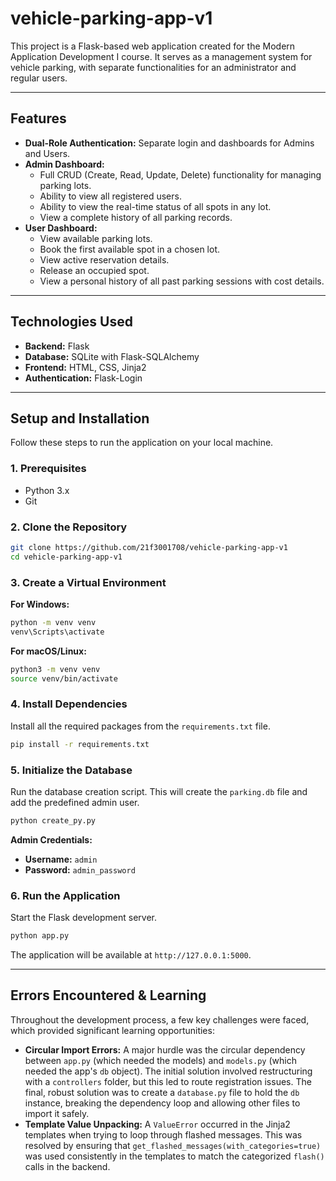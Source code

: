 # vehicle-parking-app-v1
This project is a Flask-based web application created for the Modern Application Development I course. It serves as a management system for vehicle parking, with separate functionalities for an administrator and regular users.

---

## Features
-   **Dual-Role Authentication:** Separate login and dashboards for Admins and Users.
-   **Admin Dashboard:**
    -   Full CRUD (Create, Read, Update, Delete) functionality for managing parking lots.
    -   Ability to view all registered users.
    -   Ability to view the real-time status of all spots in any lot.
    -   View a complete history of all parking records.
-   **User Dashboard:**
    -   View available parking lots.
    -   Book the first available spot in a chosen lot.
    -   View active reservation details.
    -   Release an occupied spot.
    -   View a personal history of all past parking sessions with cost details.

---

## Technologies Used
-   **Backend:** Flask
-   **Database:** SQLite with Flask-SQLAlchemy
-   **Frontend:** HTML, CSS, Jinja2
-   **Authentication:** Flask-Login

---

## Setup and Installation
Follow these steps to run the application on your local machine.

### 1. Prerequisites
-   Python 3.x
-   Git

### 2. Clone the Repository
```bash
git clone https://github.com/21f3001708/vehicle-parking-app-v1
cd vehicle-parking-app-v1
```

### 3. Create a Virtual Environment

**For Windows:**
```bash
python -m venv venv
venv\Scripts\activate
```

**For macOS/Linux:**
```bash
python3 -m venv venv
source venv/bin/activate
```

### 4. Install Dependencies
Install all the required packages from the `requirements.txt` file.
```bash
pip install -r requirements.txt
```

### 5. Initialize the Database
Run the database creation script. This will create the `parking.db` file and add the predefined admin user.
```bash
python create_py.py
```
**Admin Credentials:**
-   **Username:** `admin`
-   **Password:** `admin_password`

### 6. Run the Application
Start the Flask development server.
```bash
python app.py
```
The application will be available at `http://127.0.0.1:5000`.

---

## Errors Encountered & Learning
Throughout the development process, a few key challenges were faced, which provided significant learning opportunities:
-   **Circular Import Errors:** A major hurdle was the circular dependency between `app.py` (which needed the models) and `models.py` (which needed the app's `db` object). The initial solution involved restructuring with a `controllers` folder, but this led to route registration issues. The final, robust solution was to create a `database.py` file to hold the `db` instance, breaking the dependency loop and allowing other files to import it safely.
-   **Template Value Unpacking:** A `ValueError` occurred in the Jinja2 templates when trying to loop through flashed messages. This was resolved by ensuring that `get_flashed_messages(with_categories=true)` was used consistently in the templates to match the categorized `flash()` calls in the backend.